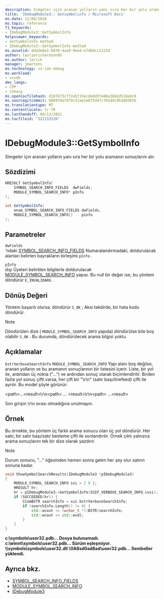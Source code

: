 ```yaml
---
description: Simgeler için aranan yolların yanı sıra her bir yolu aramanın sonuçlarını alır.
title: 'IDebugModule3:: Getsymbolınfo | Microsoft Docs'
ms.date: 11/04/2016
ms.topic: reference
f1_keywords:
- IDebugModule3::GetSymbolInfo
helpviewer_keywords:
- GetSymbolInfo method
- IDebugModule3::GetSymbolInfo method
ms.assetid: dda5e8e1-6878-4aa9-9ee4-e7d0dcc11210
author: leslierichardson95
ms.author: lerich
manager: jmartens
ms.technology: vs-ide-debug
ms.workload:
- vssdk
dev_langs:
- CPP
- CSharp
ms.openlocfilehash: d187673c7f2a5f33ecdedd5fe88a3b62d518edc0
ms.sourcegitcommit: 68897da7d74c31ae1ebf5d47c7b5ddc9b108265b
ms.translationtype: MT
ms.contentlocale: tr-TR
ms.lasthandoff: 08/13/2021
ms.locfileid: "122133126"
---
```

# <a name="idebugmodule3getsymbolinfo"></a>IDebugModule3::GetSymbolInfo
Simgeler için aranan yolların yanı sıra her bir yolu aramanın sonuçlarını alır.

## <a name="syntax"></a>Sözdizimi

```cpp
HRESULT GetSymbolInfo(
    SYMBOL_SEARCH_INFO_FIELDS  dwFields,
    MODULE_SYMBOL_SEARCH_INFO* pInfo
);
```

```csharp
int GetSymbolInfo(
    enum_SYMBOL_SEARCH_INFO_FIELDS dwFields,
    MODULE_SYMBOL_SEARCH_INFO[]    pinfo
);
```

## <a name="parameters"></a>Parametreler
`dwFields`\
'ndaki [SYMBOL_SEARCH_INFO_FIELDS](../../../extensibility/debugger/reference/symbol-search-info-fields.md) Numaralandırmadaki, doldurulacak alanları belirten bayrakların birleşimi `pInfo` .

`pInfo`\
dışı Üyeleri belirtilen bilgilerle doldurulacak [MODULE_SYMBOL_SEARCH_INFO](../../../extensibility/debugger/reference/module-symbol-search-info.md) yapısı. Bu null bir değer ise, bu yöntem döndürür `E_INVALIDARG` .

## <a name="return-value"></a>Dönüş Değeri
Yöntem başarılı olursa, döndürür `S_OK` ; Aksi takdirde, bir hata kodu döndürür.

> [!NOTE]
> Döndürülen dize ( `MODULE_SYMBOL_SEARCH_INFO` yapıda) döndürülse bile boş olabilir `S_OK` . Bu durumda, döndürülecek arama bilgisi yoktu.

## <a name="remarks"></a>Açıklamalar
`bstrVerboseSearchInfo` `MODULE_SYMBOL_SEARCH_INFO` Yapı alanı boş değilse, aranan yolların ve bu aramanın sonuçlarının bir listesini içerir. Liste, bir yol ile, ardından üç nokta ("...") ve ardından sonuç olarak biçimlendirilir. Birden fazla yol sonuç çifti varsa, her çift bir "\r\n" (satır başı/linefeed) çifti ile ayrılır. Bu model şöyle görünür:

\<path>...\<result>\r\n\<path> ... \<result>\r\n\<path> ...\<result>

Son girişin \r\n sırası olmadığına unutmayın.

## <a name="example"></a>Örnek
Bu örnekte, bu yöntem üç farklı arama sonucu olan üç yol döndürür. Her satır, bir satır başı/satır besleme çifti ile sonlandırılır. Örnek çıktı yalnızca arama sonuçlarını tek bir dize olarak yazdırır.

> [!NOTE]
> Durum sonucu, "..." öğesinden hemen sonra gelen her şey olur satırın sonuna kadar.

```cpp
void ShowSymbolSearchResults(IDebugModule3 *pIDebugModule3)
{
    MODULE_SYMBOL_SEARCH_INFO ssi = { 0 };
    HRESULT hr;
    hr = pIDebugModule3->GetSymbolInfo(SSIF_VERBOSE_SEARCH_INFO,&ssi);
    if (SUCCEEDED(hr)) {
        CComBSTR searchInfo = ssi.bstrVerboseSearchInfo;
        if (searchInfo.Length() != 0) {
            std::wcout << (wchar_t *)(BSTR)searchInfo;
            std::wcout << std::endl;
        }
    }
}
```

**c:\symbols\user32.pdb... Dosya bulunamadı.** 
 **c:\winnt\symbols\user32.pdb... Sürüm eşleşmiyor.** 
 **\\\symbols\symbols\user32.dll \0A8sd0ad8ad\user32.pdb... Semboller yüklendi.**

## <a name="see-also"></a>Ayrıca bkz.

- [SYMBOL_SEARCH_INFO_FIELDS](../../../extensibility/debugger/reference/symbol-search-info-fields.md)
- [MODULE_SYMBOL_SEARCH_INFO](../../../extensibility/debugger/reference/module-symbol-search-info.md)
- [IDebugModule3](../../../extensibility/debugger/reference/idebugmodule3.md)
